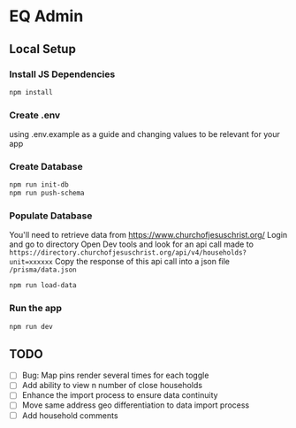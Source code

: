 # EQ Admin

## Local Setup

### Install JS Dependencies

```sh
npm install
```

### Create .env

using .env.example as a guide and changing values to be relevant for your app

### Create Database

```sh
npm run init-db
npm run push-schema
```

### Populate Database

You'll need to retrieve data from https://www.churchofjesuschrist.org/
Login and go to directory
Open Dev tools and look for an api call made to `https://directory.churchofjesuschrist.org/api/v4/households?unit=xxxxxx`
Copy the response of this api call into a json file `/prisma/data.json`

```sh
npm run load-data
```

### Run the app

```sh
npm run dev
```

## TODO

- [ ] Bug: Map pins render several times for each toggle
- [ ] Add ability to view n number of close households
- [ ] Enhance the import process to ensure data continuity
- [ ] Move same address geo differentiation to data import process
- [ ] Add household comments
